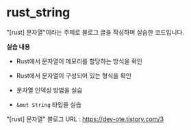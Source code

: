 # rust_string

"[rust] 문자열"이라는 주제로 블로그 글을 작성하며 실습한 코드입니다.



**실습 내용**

- Rust에서 문자열이 메모리를 할당하는 방식을 확인

- Rust에서 문자열이 구성되어 있는 형식을 확인

- 문자열 인덱싱 방법을 실습
- `&mut String` 타입을 실습



"[rust] 문자열" 블로그 URL : https://dev-ote.tistory.com/3

